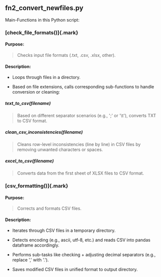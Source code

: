 ## fn2_convert_newfiles.py

Main-Functions in this Python script:

### [check_file_formats()]{.mark}

#### Purpose: 

> Checks input file formats (.txt, .csv, .xlsx, other).

#### Description:

-   Loops through files in a directory.

-   Based on file extensions, calls corresponding sub-functions to
    handle conversion or cleaning:

##### text_to_csv(filename)

> Based on different separator scenarios (e.g., \';\' or \'\\t\'),
> converts TXT to CSV format.

##### clean_csv_inconsistencies(filename)

> Cleans row-level inconsistencies (line by line) in CSV files by
> removing unwanted characters or spaces.

##### excel_to_csv(filename)

> Converts data from the first sheet of XLSX files to CSV format.

### [csv_formatting()]{.mark}

#### Purpose: 

> Corrects and formats CSV files.

#### Description:

-   Iterates through CSV files in a temporary directory.

-   Detects encoding (e.g., ascii, utf-8, etc.) and reads CSV into
    pandas dataframe accordingly.

-   Performs sub-tasks like checking + adjusting decimal separators
    (e.g., replace ',' with '.').

-   Saves modified CSV files in unified format to output directory.